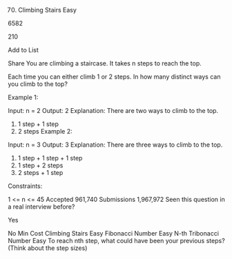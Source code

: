 70. Climbing Stairs
Easy

6582

210

Add to List

Share
You are climbing a staircase. It takes n steps to reach the top.

Each time you can either climb 1 or 2 steps. In how many distinct ways can you climb to the top?

 

Example 1:

Input: n = 2
Output: 2
Explanation: There are two ways to climb to the top.
1. 1 step + 1 step
2. 2 steps
Example 2:

Input: n = 3
Output: 3
Explanation: There are three ways to climb to the top.
1. 1 step + 1 step + 1 step
2. 1 step + 2 steps
3. 2 steps + 1 step
 

Constraints:

1 <= n <= 45
Accepted
961,740
Submissions
1,967,972
Seen this question in a real interview before?

Yes

No
Min Cost Climbing Stairs
Easy
Fibonacci Number
Easy
N-th Tribonacci Number
Easy
To reach nth step, what could have been your previous steps? (Think about the step sizes)
